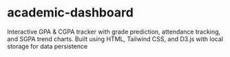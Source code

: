 # academic-dashboard
Interactive GPA &amp; CGPA tracker with grade prediction, attendance tracking, and SGPA trend charts. Built using HTML, Tailwind CSS, and D3.js with local storage for data persistence
